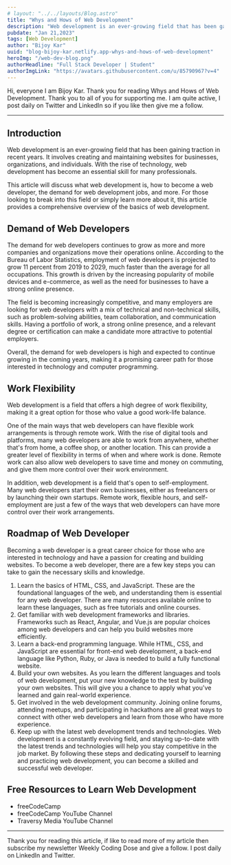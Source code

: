 ```yaml
---
# layout: "../../layouts/Blog.astro"
title: "Whys and Hows of Web Development"
description: "Web development is an ever-growing field that has been gaining traction in recent years. In this article we will talk about Web Development. Roadmap, resources, demand and more."
pubdate: "Jan 21,2023"
tags: [Web Development]
author: "Bijoy Kar"
uuid: "blog-bijoy-kar.netlify.app-whys-and-hows-of-web-development"
heroImg: "/web-dev-blog.png"
authorHeadline: "Full Stack Developer | Student"
authorImgLink: "https://avatars.githubusercontent.com/u/85790967?v=4"
---
```


Hi, everyone I am Bijoy Kar. Thank you for reading Whys and Hows of Web Development. Thank you to all of you for supporting me. I am quite active, I post daily on Twitter and LinkedIn so if you like then give me a follow.

---

## Introduction

Web development is an ever-growing field that has been gaining traction in recent years. It involves creating and maintaining websites for businesses, organizations, and individuals. With the rise of technology, web development has become an essential skill for many professionals.

This article will discuss what web development is, how to become a web developer, the demand for web development jobs, and more. For those looking to break into this field or simply learn more about it, this article provides a comprehensive overview of the basics of web development.

## Demand of Web Developers

The demand for web developers continues to grow as more and more companies and organizations move their operations online. According to the Bureau of Labor Statistics, employment of web developers is projected to grow 11 percent from 2019 to 2029, much faster than the average for all occupations. This growth is driven by the increasing popularity of mobile devices and e-commerce, as well as the need for businesses to have a strong online presence.

The field is becoming increasingly competitive, and many employers are looking for web developers with a mix of technical and non-technical skills, such as problem-solving abilities, team collaboration, and communication skills. Having a portfolio of work, a strong online presence, and a relevant degree or certification can make a candidate more attractive to potential employers.

Overall, the demand for web developers is high and expected to continue growing in the coming years, making it a promising career path for those interested in technology and computer programming.

## Work Flexibility

Web development is a field that offers a high degree of work flexibility, making it a great option for those who value a good work-life balance.

One of the main ways that web developers can have flexible work arrangements is through remote work. With the rise of digital tools and platforms, many web developers are able to work from anywhere, whether that's from home, a coffee shop, or another location. This can provide a greater level of flexibility in terms of when and where work is done. Remote work can also allow web developers to save time and money on commuting, and give them more control over their work environment.

In addition, web development is a field that's open to self-employment. Many web developers start their own businesses, either as freelancers or by launching their own startups.
Remote work, flexible hours, and self-employment are just a few of the ways that web developers can have more control over their work arrangements.

## Roadmap of Web Developer

Becoming a web developer is a great career choice for those who are interested in technology and have a passion for creating and building websites. To become a web developer, there are a few key steps you can take to gain the necessary skills and knowledge.

1. Learn the basics of HTML, CSS, and JavaScript. These are the foundational languages of the web, and understanding them is essential for any web developer. There are many resources available online to learn these languages, such as free tutorials and online courses.
2. Get familiar with web development frameworks and libraries. Frameworks such as React, Angular, and Vue.js are popular choices among web developers and can help you build websites more efficiently.
3. Learn a back-end programming language. While HTML, CSS, and JavaScript are essential for front-end web development, a back-end language like Python, Ruby, or Java is needed to build a fully functional website.
4. Build your own websites. As you learn the different languages and tools of web development, put your new knowledge to the test by building your own websites. This will give you a chance to apply what you've learned and gain real-world experience.
5. Get involved in the web development community. Joining online forums, attending meetups, and participating in hackathons are all great ways to connect with other web developers and learn from those who have more experience.
6. Keep up with the latest web development trends and technologies. Web development is a constantly evolving field, and staying up-to-date with the latest trends and technologies will help you stay competitive in the job market.
   By following these steps and dedicating yourself to learning and practicing web development, you can become a skilled and successful web developer.

## Free Resources to Learn Web Development

- freeCodeCamp
- freeCodeCamp YouTube Channel
- Traversy Media YouTube Channel

---

Thank you for reading this article, if like to read more of my article then subscribe my newsletter Weekly Coding Dose and give a follow. I post daily on LinkedIn and Twitter.
